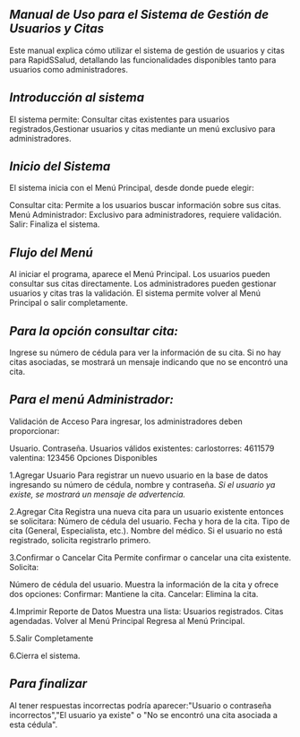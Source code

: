 ## *Manual de Uso para el Sistema de Gestión de Usuarios y Citas*
Este manual explica cómo utilizar el sistema de gestión de usuarios y citas para RapidSSalud, detallando las funcionalidades disponibles tanto para usuarios como administradores.

## *Introducción al sistema*
El sistema permite:
Consultar citas existentes para usuarios registrados,Gestionar usuarios y citas mediante un menú exclusivo para administradores.
## *Inicio del Sistema*
El sistema inicia con el Menú Principal, desde donde puede elegir:

Consultar cita: Permite a los usuarios buscar información sobre sus citas.
Menú Administrador: Exclusivo para administradores, requiere validación.
Salir: Finaliza el sistema.
## *Flujo del Menú*
Al iniciar el programa, aparece el Menú Principal.
Los usuarios pueden consultar sus citas directamente.
Los administradores pueden gestionar usuarios y citas tras la validación.
El sistema permite volver al Menú Principal o salir completamente.
## *Para la opción consultar cita:*
Ingrese su número de cédula para ver la información de su cita. Si no hay citas asociadas, se mostrará un mensaje indicando que no se encontró una cita.
## *Para el menú Administrador:*
Validación de Acceso
Para ingresar, los administradores deben proporcionar:

Usuario.
Contraseña.
Usuarios válidos existentes:
carlostorres: 4611579
valentina: 123456
Opciones Disponibles 

1.Agregar Usuario
Para registrar un nuevo usuario en la base de datos ingresando su número de cédula, nombre y contraseña.
*Si el usuario ya existe, se mostrará un mensaje de advertencia.*

2.Agregar Cita
Registra una nueva cita para un usuario existente entonces  se solicitara:
Número de cédula del usuario.
Fecha y hora de la cita.
Tipo de cita (General, Especialista, etc.).
Nombre del médico.
Si el usuario no está registrado, solicita registrarlo primero.

3.Confirmar o Cancelar Cita
Permite confirmar o cancelar una cita existente. Solicita:

Número de cédula del usuario.
Muestra la información de la cita y ofrece dos opciones:
Confirmar: Mantiene la cita.
Cancelar: Elimina la cita.

4.Imprimir Reporte de Datos
Muestra una lista:
Usuarios registrados.
Citas agendadas.
Volver al Menú Principal
Regresa al Menú Principal.

5.Salir Completamente

6.Cierra el sistema.
## *Para finalizar*
Al tener respuestas incorrectas podría aparecer:"Usuario o contraseña incorrectos","El usuario ya existe" o "No se encontró una cita asociada a esta cédula".
